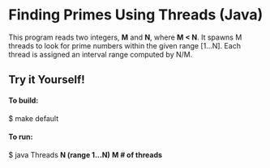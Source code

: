 # Finding Primes Using Threads (Java)

This program reads two integers, **M** and **N**, where **M < N**. It spawns M threads to look for prime numbers within the given range [1...N]. Each thread is assigned an interval range computed by N/M.

## Try it Yourself!

#### To build:
	
$ make default

#### To run:
	
$ java Threads **N (range 1...N)** **M # of threads**